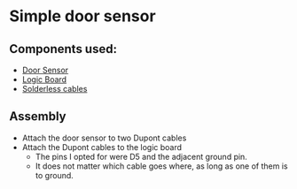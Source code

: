 # Simple door sensor

## Components used:

* [Door Sensor](https://www.aliexpress.com/item/1pcs-Wired-Door-Window-Sensor-330mm-Wire-Lengthen-Randomly-Magnetic-Switch-Home-Alarm-System-normally-closed/32781767705.html)
* [Logic Board](https://www.aliexpress.com/item/New-Wireless-module-NodeMcu-Lua-WIFI-Internet-of-Things-development-board-based-ESP8266-with-pcb-Antenna/32656775273.html)
* [Solderless cables](https://www.aliexpress.com/item/40pcs-lot-10cm-2-54mm-1pin-feMale-to-feMale-jumper-wire-Dupont-cable/32800215149.html)

## Assembly

* Attach the door sensor to two Dupont cables
* Attach the Dupont cables to the logic board
    * The pins I opted for were D5 and the adjacent ground pin.
    * It does not matter which cable goes where, as long as one of them is to ground.